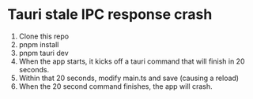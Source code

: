 # Tauri stale IPC response crash

1. Clone this repo
2. pnpm install
3. pnpm tauri dev
4. When the app starts, it kicks off a tauri command that will finish in 20 seconds.
5. Within that 20 seconds, modify main.ts and save (causing a reload)
6. When the 20 second command finishes, the app will crash.
